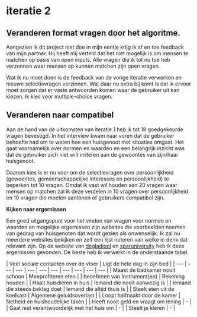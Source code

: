 # iteratie 2

## **Veranderen format vragen door het algoritme.** 

Aangezien ik dit project niet doe in mijn eentje krijg ik af en toe feedback van mijn partner. Hij heeft mij verteld dat het niet mogelijk is om mensen te matchen op basis van open inputs. Alle vragen die ik tot nu toe heb verzonnen waar mensen op kunnen matchen zijn open vragen. 

Wat ik nu moet doen is de feedback van de vorige iteratie verwerken en nieuwe selectievragen verzinnen. Wat daar nu extra bij komt is dat ik ervoor moet zorgen dat er vaste antwoorden komen waar de gebruiker uit kan kiezen. Ik kies voor multiple-choice vragen.

## **Veranderen naar compatibel**

Aan de hand van de uitkomsten van iteratie 1 heb ik tot 18 goedgekeurde vragen bevestigd. In het interview kwam naar voren dat de gebruiker behoefte had om te weten hoe een huisgenoot met situaties omgaat. Het gaat voornamelijk over normen en waarden en een belangrijk inzicht was dat de gebruiker zich niet wilt irriteren aan de gewoontes van zijn/haar huisgenoot.

Daarom kies ik er nu voor om de selectievragen over persoonlijkheid \(gewoontes, gemeenschappelijke interesses en persoonlijkheid\) te beperken tot 10 vragen. Omdat ik vast wil houden aan 20 vragen waar mensen op matchen zal ik deze verdelen in 10 vragen over persoonlijkheid en 10 vragen die moeten aantonen of gebruikers compatibel zijn. 

**Kijken naar ergernissen** 

Een goed uitgangspunt voor het vinden van vragen voor normen en waarden en mogelijke ergernissen zijn websites die voorbeelden noemen van gedrag van huisgenoten dat wordt gezien als onwenselijk. Ik zal nu meerdere websites bekijken en zelf een lijst noteren van welke in denk dat relevant zijn. Op de website van [degladiool](https://degladiool.nl/huisgenoten/%20) en [sparuniversity](https://sparuniversity.nl/de-20-grootste-huisgenoot-ergernissen/%20) heb ik deze ergernissen gevonden. De beste heb ik verwerkt in de onderstaande tabel.



| Veel sociale contacten over de vloer | Ligt de hele dag in zijn bed |
| --- | --- | --- | --- | --- | --- | --- | --- | --- | --- |
| Maakt de badkamer nooit schoon | Meeprofiteren eten |
| beoefenen van Instrument\(en\) | Rekening houden |
| Haalt huisdieren in huis | Iemand die nooit aanwezig is |
| Iemand die steeds beklag doet | Iemand die altijd thuis is |
| Steelt eten uit de koelkast | Algemene geluidsoverlast |
| Loopt halfnaakt door de kamer  | Netheid en huishoudelijke taken |
| Heeft nooit geld en vraagt om lening | - |
| Gaat niet verantwoordelijk met het huis om | - |
| Steelt je kleren | - |

